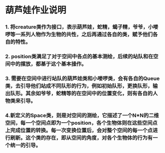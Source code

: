# 葫芦娃作业说明
### 1. 将creature类作为接口，表示葫芦娃，蛇精，蝎子精，爷爷，小喽啰等一系列人物作为生物的共性，之后再通过各自的类，赋予他们各自的特性。
### 2. position类满足了对于空间中各点的基本测绘，后续的站队和在空间中的摆放，都基于这个基本操作。
### 3. 需要在空间中进行站队的葫芦娃类和小喽啰类，会有各自的Queue类，去引导他们站成不同队形的行为，例如初始队形，更换队形，输出队形。其余如爷爷，蛇精等的在空间中的位置变化，则有各自的人物类来引导。
### 4.新定义的Space类，则是对空间的测绘，它描述了一个N*N的二维空间，每一个空间点即为一个position，各个生物体则在这些空间点上完成位置的转换。每一次变换位置后，会对整个空间的每一个点进行刷新。这个类的存在，即从空间的角度，对各个生物体的行为有一个统一的引导。